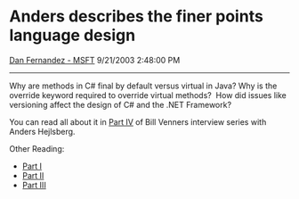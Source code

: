 <div id="page">

# Anders describes the finer points language design

[Dan Fernandez -
MSFT](https://social.msdn.microsoft.com/profile/Dan%20Fernandez%20-%20MSFT)
9/21/2003 2:48:00 PM

-----

<div id="content">

Why are methods in C\# final by default versus virtual in Java? Why is
the override keyword required to override virtual methods?  How did
issues like versioning affect the design of C\# and the .NET
Framework?   
  
You can read all about it in [Part
IV](http://www.artima.com/intv/nonvirtual3.html) of Bill Venners
interview series with Anders Hejlsberg.

Other Reading:

  - [Part I](http://www.artima.com/intv/csdes.html)
  - [Part II](http://www.artima.com/intv/handcuffs.html)
  - [Part III](http://www.artima.com/intv/simplexity.html)

 

</div>

</div>
